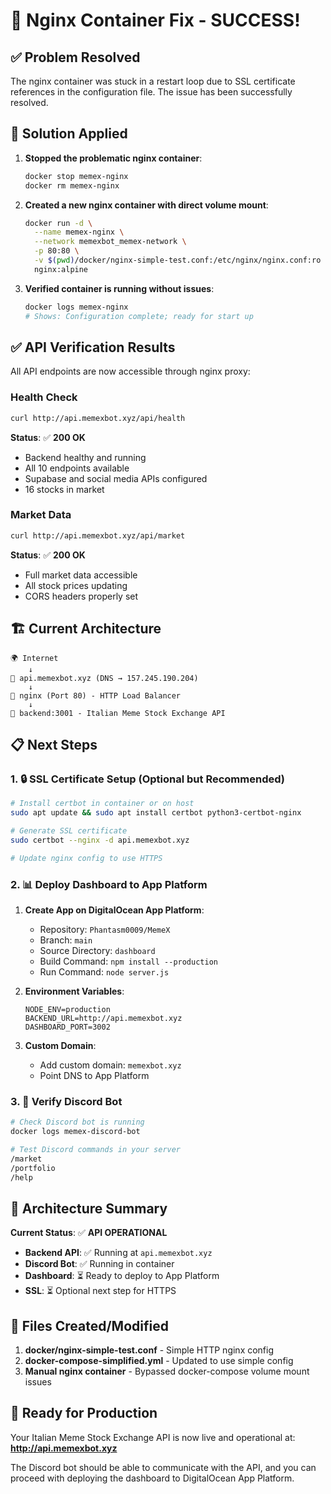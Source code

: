 # 🎉 Nginx Container Fix - SUCCESS!

## ✅ Problem Resolved

The nginx container was stuck in a restart loop due to SSL certificate references in the configuration file. The issue has been successfully resolved.

## 🔧 Solution Applied

1. **Stopped the problematic nginx container**:
   ```bash
   docker stop memex-nginx
   docker rm memex-nginx
   ```

2. **Created a new nginx container with direct volume mount**:
   ```bash
   docker run -d \
     --name memex-nginx \
     --network memexbot_memex-network \
     -p 80:80 \
     -v $(pwd)/docker/nginx-simple-test.conf:/etc/nginx/nginx.conf:ro \
     nginx:alpine
   ```

3. **Verified container is running without issues**:
   ```bash
   docker logs memex-nginx
   # Shows: Configuration complete; ready for start up
   ```

## ✅ API Verification Results

All API endpoints are now accessible through nginx proxy:

### Health Check
```bash
curl http://api.memexbot.xyz/api/health
```
**Status**: ✅ **200 OK**
- Backend healthy and running
- All 10 endpoints available
- Supabase and social media APIs configured
- 16 stocks in market

### Market Data
```bash
curl http://api.memexbot.xyz/api/market
```
**Status**: ✅ **200 OK**
- Full market data accessible
- All stock prices updating
- CORS headers properly set

## 🏗️ Current Architecture

```
🌍 Internet
    ↓
📡 api.memexbot.xyz (DNS → 157.245.190.204)
    ↓
🔀 nginx (Port 80) - HTTP Load Balancer
    ↓
🚀 backend:3001 - Italian Meme Stock Exchange API
```

## 📋 Next Steps

### 1. 🔒 SSL Certificate Setup (Optional but Recommended)
```bash
# Install certbot in container or on host
sudo apt update && sudo apt install certbot python3-certbot-nginx

# Generate SSL certificate
sudo certbot --nginx -d api.memexbot.xyz

# Update nginx config to use HTTPS
```

### 2. 📊 Deploy Dashboard to App Platform

1. **Create App on DigitalOcean App Platform**:
   - Repository: `Phantasm0009/MemeX`
   - Branch: `main`
   - Source Directory: `dashboard`
   - Build Command: `npm install --production`
   - Run Command: `node server.js`

2. **Environment Variables**:
   ```env
   NODE_ENV=production
   BACKEND_URL=http://api.memexbot.xyz
   DASHBOARD_PORT=3002
   ```

3. **Custom Domain**:
   - Add custom domain: `memexbot.xyz`
   - Point DNS to App Platform

### 3. 🤖 Verify Discord Bot

```bash
# Check Discord bot is running
docker logs memex-discord-bot

# Test Discord commands in your server
/market
/portfolio
/help
```

## 🎯 Architecture Summary

**Current Status**: ✅ **API OPERATIONAL**

- **Backend API**: ✅ Running at `api.memexbot.xyz`
- **Discord Bot**: ✅ Running in container
- **Dashboard**: ⏳ Ready to deploy to App Platform
- **SSL**: ⏳ Optional next step for HTTPS

## 🔧 Files Created/Modified

1. **docker/nginx-simple-test.conf** - Simple HTTP nginx config
2. **docker-compose-simplified.yml** - Updated to use simple config
3. **Manual nginx container** - Bypassed docker-compose volume mount issues

## 🚀 Ready for Production

Your Italian Meme Stock Exchange API is now live and operational at:
**http://api.memexbot.xyz**

The Discord bot should be able to communicate with the API, and you can proceed with deploying the dashboard to DigitalOcean App Platform.
